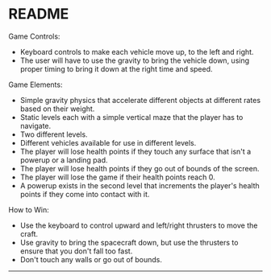 # README #

Game Controls:

+ Keyboard controls to make each vehicle move up, to the left and right.
+ The user will have to use the gravity to bring the vehicle down, using proper timing to bring it down at the right time and speed.

Game Elements:

+ Simple gravity physics that accelerate different objects at different rates based on their weight.
+ Static levels each with a simple vertical maze that the player has to navigate.
+ Two different levels.
+ Different vehicles available for use in different levels.
+ The player will lose health points if they touch any surface that isn't a powerup or a landing pad.
+ The player will lose health points if they go out of bounds of the screen.
+ The player will lose the game if their health points reach 0.
+ A powerup exists in the second level that increments the player's health points if they come into contact with it.

How to Win:

+ Use the keyboard to control upward and left/right thrusters to move the craft.
+ Use gravity to bring the spacecraft down, but use the thrusters to ensure that you don't fall too fast.
+ Don't touch any walls or go out of bounds.

***
